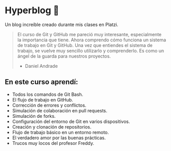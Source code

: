 # Hyperblog 💚

Un blog increíble creado durante mis clases en Platzi.

> El curso de Git y GitHub me pareció muy interesante, especialmente la importancia que tiene. Ahora comprendo cómo funciona un sistema de trabajo en Git y GitHub. Una vez que entiendes el sistema de trabajo, se vuelve muy sencillo utilizarlo y comprenderlo. Es como un ángel de la guarda para nuestros proyectos.
> - Daniel Andrade

## En este curso aprendí:

- Todos los comandos de Git Bash.
- El flujo de trabajo en GitHub.
- Corrección de errores y conflictos.
- Simulación de colaboración en pull requests.
- Simulación de forks.
- Configuración del entorno de Git en varios dispositivos.
- Creación y clonación de repositorios.
- Flujo de trabajo básico en un entorno remoto.
- El verdadero amor por las buenas prácticas.
- Trucos muy locos del profesor Freddy.
